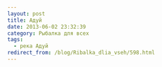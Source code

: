 ```yaml
---
layout: post
title: Адуй
date: 2013-06-02 23:32:39
category: Рыбалка для всех
tags:
  - река Адуй
redirect_from: /blog/Ribalka_dlia_vseh/598.html
---
```

